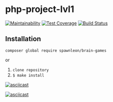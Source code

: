# php-project-lvl1

[![Maintainability](https://api.codeclimate.com/v1/badges/f51c11cf4c3fcd71a85f/maintainability)](https://codeclimate.com/github/SpawnLeon/php-project-lvl1/maintainability)
[![Test Coverage](https://api.codeclimate.com/v1/badges/f51c11cf4c3fcd71a85f/test_coverage)](https://codeclimate.com/github/SpawnLeon/php-project-lvl1/test_coverage)
[![Build Status](https://travis-ci.org/SpawnLeon/php-project-lvl1.svg?branch=master)](https://travis-ci.org/SpawnLeon/php-project-lvl1)
## Installation
`composer global require spawnleon/brain-games`

or

1. `clone repository`
1. `$ make install`

[![asciicast](https://asciinema.org/a/SBa60jWv****lnIcsGBNEH53vWgLm.svg)](https://asciinema.org/a/SBa60jWvlnIcsGBNEH53vWgLm)

[![asciicast](https://asciinema.org/a/SBa60jWv****cB8LbkDi3lprsTk9vwCcg7fEu.svg)](https://asciinema.org/a/cB8LbkDi3lprsTk9vwCcg7fEu)